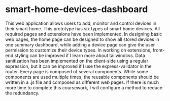 # smart-home-devices-dashboard

This web application allows users to add, monitor and control devices in their smart home. This prototype has six types of smart home devices. All required pages and extensions have been implemented.
In designing basic web pages, the home page can be designed to show all stored devices in one summary dashboard, while adding a device page can give the user permission to customize their device types. 
In working on extensions, front-end styling can be improved if I learn more about tailwindcss. Data sanitization has been implemented on the client-side using a regular expression, but it can be improved if I use the express-validator in the router.
Every page is composed of several components. While some components are used multiple times, the reusable components should be written in a .js file and composed as different web pages. If there is much more time to complete this coursework, I will configure a method to reduce the redundancy.
